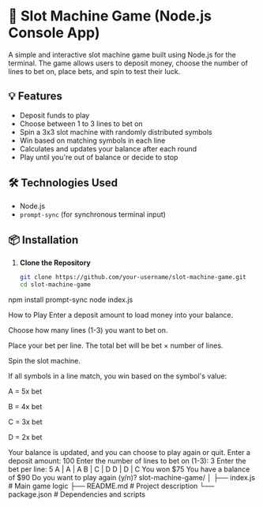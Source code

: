 # 🎰 Slot Machine Game (Node.js Console App)

A simple and interactive slot machine game built using Node.js for the terminal. The game allows users to deposit money, choose the number of lines to bet on, place bets, and spin to test their luck.

## 💡 Features

- Deposit funds to play
- Choose between 1 to 3 lines to bet on
- Spin a 3x3 slot machine with randomly distributed symbols
- Win based on matching symbols in each line
- Calculates and updates your balance after each round
- Play until you're out of balance or decide to stop

## 🛠️ Technologies Used

- Node.js
- `prompt-sync` (for synchronous terminal input)

## 📦 Installation

1. **Clone the Repository**
   ```bash
   git clone https://github.com/your-username/slot-machine-game.git
   cd slot-machine-game
npm install prompt-sync
node index.js

How to Play
Enter a deposit amount to load money into your balance.

Choose how many lines (1-3) you want to bet on.

Place your bet per line. The total bet will be bet × number of lines.

Spin the slot machine.

If all symbols in a line match, you win based on the symbol's value:

A = 5x bet

B = 4x bet

C = 3x bet

D = 2x bet

Your balance is updated, and you can choose to play again or quit.
Enter a deposit amount: 100
Enter the number of lines to bet on (1-3): 3
Enter the bet per line: 5
A | A | A
B | C | D
D | D | C
You won $75
You have a balance of $90
Do you want to play again (y/n)?
slot-machine-game/
│
├── index.js         # Main game logic
├── README.md        # Project description
└── package.json     # Dependencies and scripts
